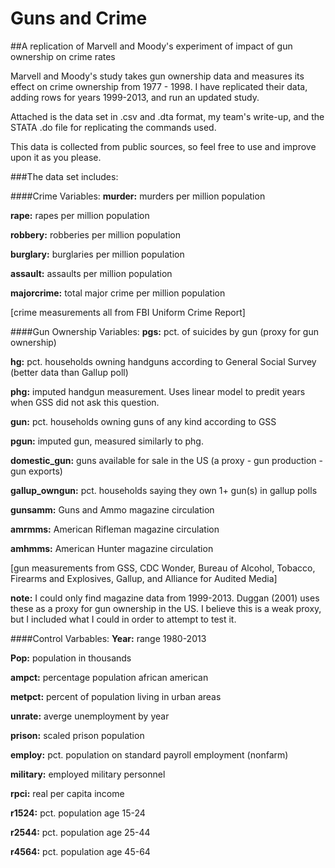 # Guns and Crime
##A replication of Marvell and Moody's experiment of impact of gun ownership on crime rates

Marvell and Moody's study takes gun ownership data and measures its effect on crime ownership from 1977 - 1998. I have replicated their data, adding rows for years 1999-2013, and run an updated study. 

Attached is the data set in .csv and .dta format, my team's write-up, and the STATA .do file for replicating the commands used.

This data is collected from public sources, so feel free to use and improve upon it as you please. 

###The data set includes:

####Crime Variables:
**murder:** murders per million population

**rape:** rapes per million population

**robbery:** robberies per million population

**burglary:** burglaries per million population 

**assault:** assaults per million population

**majorcrime:** total major crime per million population

[crime measurements all from FBI Uniform Crime Report]  

####Gun Ownership Variables:
**pgs:** pct. of suicides by gun (proxy for gun ownership) 

**hg:** pct. households owning handguns according to General Social Survey (better data than Gallup poll)

**phg:** imputed handgun measurement. Uses linear model to predit years when GSS did not ask this question.

**gun:** pct. households owning guns of any kind according to GSS

**pgun:** imputed gun, measured similarly to phg. 

**domestic_gun:** guns available for sale in the US (a proxy - gun production - gun exports)

**gallup_owngun:** pct. households saying they own 1+ gun(s) in gallup polls

**gunsamm:** Guns and Ammo magazine circulation

**amrmms:** American Rifleman magazine circulation

**amhmms:** American Hunter magazine circulation

[gun measurements from GSS, CDC Wonder, Bureau of Alcohol, Tobacco, Firearms and Explosives, Gallup, and Alliance for Audited Media]

**note:** I could only find magazine data from 1999-2013. Duggan (2001) uses these as a proxy for gun ownership in the US. I believe this is a weak proxy, but I included what I could in order to attempt to test it. 


####Control Varbables: 
**Year:** range 1980-2013

**Pop:** population in thousands 

**ampct:** percentage population african american 

**metpct:** percent of population living in urban areas 

**unrate:** averge unemployment by year 

**prison:** scaled prison population

**employ:** pct. population on standard payroll employment (nonfarm)

**military:** employed military personnel 

**rpci:** real per capita income 

**r1524:** pct. population age 15-24

**r2544:** pct. population age 25-44

**r4564:** pct. population age 45-64












